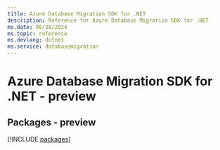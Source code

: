```yaml
---
title: Azure Database Migration SDK for .NET
description: Reference for Azure Database Migration SDK for .NET
ms.date: 08/28/2024
ms.topic: reference
ms.devlang: dotnet
ms.service: databasemigration
---
```

# Azure Database Migration SDK for .NET - preview
## Packages - preview
[!INCLUDE [packages](database-migration-index.md)]